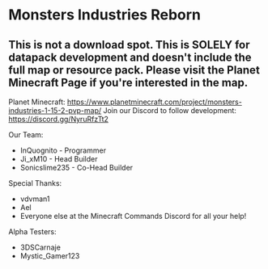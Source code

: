 # Monsters Industries Reborn
## This is not a download spot. This is SOLELY for datapack development and doesn't include the full map or resource pack. Please visit the Planet Minecraft Page if you're interested in the map.
Planet Minecraft:
https://www.planetminecraft.com/project/monsters-industries-1-15-2-pvp-map/
Join our Discord to follow development:
https://discord.gg/NyruRfzTt2

Our Team:
- InQuognito - Programmer
- Ji_xM10 - Head Builder
- Sonicslime235 - Co-Head Builder

Special Thanks:
- vdvman1
- Ael
- Everyone else at the Minecraft Commands Discord for all your help!

Alpha Testers:
- 3DSCarnaje
- Mystic_Gamer123
